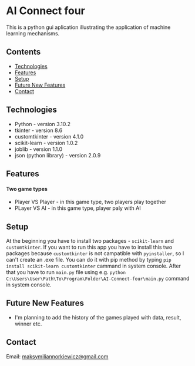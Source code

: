 # AI Connect four
This is a python gui aplication illustrating the application of machine learning mechanisms.

## Contents
* [Technologies](#technologies)
* [Features](#features)
* [Setup](#setup)
* [Future New Features](#future-new-features)
* [Contact](#contact)

## Technologies
- Python - version 3.10.2
- tkinter - version 8.6
- customtkinter - version 4.1.0
- scikit-learn - version 1.0.2
- joblib - version 1.1.0
- json (python library) - version 2.0.9

## Features

#### Two game types
* Player VS Player - in this game type, two players play together
* PLayer VS AI - in this game type, player paly with AI

## Setup
At the beginning you have to install two packages - `scikit-learn` and `customtkinter`. If you want to run this app you have to install this two packages because `customtkinter` is not campatible with `pyinstaller`, so I can't create an .exe file.
You can do it with pip method by typing `pip install scikit-learn customtkinter` cammand in system console.
After that you have to run `main.py` file using e.g. `python C:\Users\User\Path\To\Program\Folder\AI-Connect-four\main.py` command in system console.

## Future New Features
* I'm planning to add the history of the games played with data, result, winner etc.

## Contact
Email: maksymiliannorkiewicz@gmail.com